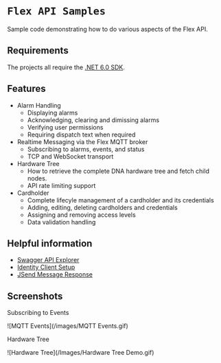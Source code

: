 # `Flex API Samples`

Sample code demonstrating how to do various aspects of the Flex API.

## Requirements

The projects all require the [.NET 6.0 SDK](https://dotnet.microsoft.com/en-us/download).

## Features

- Alarm Handling
    - Displaying alarms
    - Acknowledging, clearing and dimissing alarms
    - Verifying user permissions
    - Requiring dispatch text when required
- Realtime Messaging via the Flex MQTT broker
    - Subscribing to alarms, events, and status
    - TCP and WebSocket transport
- Hardware Tree
    - How to retrieve the complete DNA hardware tree and fetch child nodes.
    - API rate limiting support
- Cardholder
    - Complete lifecyle management of a cardholder and its credentials
    - Adding, editing, deleting cardholders and credentials
    - Assigning and removing access levels
    - Data validation handling

## Helpful information

- [Swagger API Explorer](https://flextest.ooaccess.net/apiexplorer/index.html)
- [Identity Client Setup](https://bitbucket.org/ooaccess/flex-api-samples/wiki/Home)
- [JSend Message Response](https://bitbucket.org/ooaccess/flex-api-samples/wiki/JSend%20-%20Json%20Message%20Structure%20Overview)

## Screenshots ##

Subscribing to Events

![MQTT Events](/images/MQTT Events.gif)


Hardware Tree

![Hardware Tree](/Images/Hardware Tree Demo.gif)